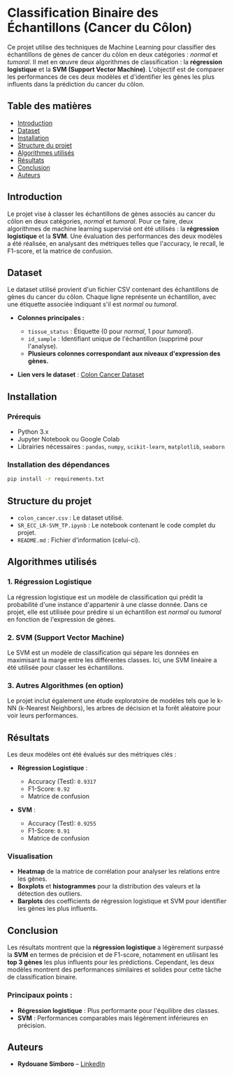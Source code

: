 # Classification Binaire des Échantillons (Cancer du Côlon)

Ce projet utilise des techniques de Machine Learning pour classifier des échantillons de gènes de cancer du côlon en deux catégories : *normal* et *tumoral*. Il met en œuvre deux algorithmes de classification : la **régression logistique** et la **SVM (Support Vector Machine)**. L'objectif est de comparer les performances de ces deux modèles et d'identifier les gènes les plus influents dans la prédiction du cancer du côlon.

## Table des matières
- [Introduction](#introduction)
- [Dataset](#dataset)
- [Installation](#installation)
- [Structure du projet](#structure-du-projet)
- [Algorithmes utilisés](#algorithmes-utilisés)
- [Résultats](#résultats)
- [Conclusion](#conclusion)
- [Auteurs](#auteurs)

## Introduction
Le projet vise à classer les échantillons de gènes associés au cancer du côlon en deux catégories, *normal* et *tumoral*. Pour ce faire, deux algorithmes de machine learning supervisé ont été utilisés : la **régression logistique** et la **SVM**. Une évaluation des performances des deux modèles a été réalisée, en analysant des métriques telles que l'accuracy, le recall, le F1-score, et la matrice de confusion.

## Dataset
Le dataset utilisé provient d'un fichier CSV contenant des échantillons de gènes du cancer du côlon. Chaque ligne représente un échantillon, avec une étiquette associée indiquant s'il est *normal* ou *tumoral*.

- **Colonnes principales :**
  - `tissue_status` : Étiquette (0 pour *normal*, 1 pour *tumoral*).
  - `id_sample` : Identifiant unique de l'échantillon (supprimé pour l'analyse).
  - **Plusieurs colonnes correspondant aux niveaux d'expression des gènes.**

- **Lien vers le dataset** : [Colon Cancer Dataset](./colon_cancer.csv)

## Installation

### Prérequis
- Python 3.x
- Jupyter Notebook ou Google Colab
- Librairies nécessaires : `pandas`, `numpy`, `scikit-learn`, `matplotlib`, `seaborn`

### Installation des dépendances
```bash
pip install -r requirements.txt
```

## Structure du projet
- `colon_cancer.csv` : Le dataset utilisé.
- `SR_ECC_LR-SVM_TP.ipynb` : Le notebook contenant le code complet du projet.
- `README.md` : Fichier d'information (celui-ci).

## Algorithmes utilisés

### 1. **Régression Logistique**
La régression logistique est un modèle de classification qui prédit la probabilité d'une instance d'appartenir à une classe donnée. Dans ce projet, elle est utilisée pour prédire si un échantillon est *normal* ou *tumoral* en fonction de l'expression de gènes.

### 2. **SVM (Support Vector Machine)**
Le SVM est un modèle de classification qui sépare les données en maximisant la marge entre les différentes classes. Ici, une SVM linéaire a été utilisée pour classer les échantillons.

### 3. **Autres Algorithmes (en option)**
Le projet inclut également une étude exploratoire de modèles tels que le k-NN (k-Nearest Neighbors), les arbres de décision et la forêt aléatoire pour voir leurs performances.

## Résultats
Les deux modèles ont été évalués sur des métriques clés :

- **Régression Logistique** :
  - Accuracy (Test): `0.9317`
  - F1-Score: `0.92`
  - Matrice de confusion

- **SVM** :
  - Accuracy (Test): `0.9255`
  - F1-Score: `0.91`
  - Matrice de confusion

### Visualisation
- **Heatmap** de la matrice de corrélation pour analyser les relations entre les gènes.
- **Boxplots** et **histogrammes** pour la distribution des valeurs et la détection des outliers.
- **Barplots** des coefficients de régression logistique et SVM pour identifier les gènes les plus influents.

## Conclusion
Les résultats montrent que la **régression logistique** a légèrement surpassé la **SVM** en termes de précision et de F1-score, notamment en utilisant les **top 3 gènes** les plus influents pour les prédictions. Cependant, les deux modèles montrent des performances similaires et solides pour cette tâche de classification binaire.

### Principaux points :
- **Régression logistique** : Plus performante pour l'équilibre des classes.
- **SVM** : Performances comparables mais légèrement inférieures en précision.

## Auteurs
- **Rydouane Simboro** – [LinkedIn](https://www.linkedin.com/in/rydouane-simboro)
